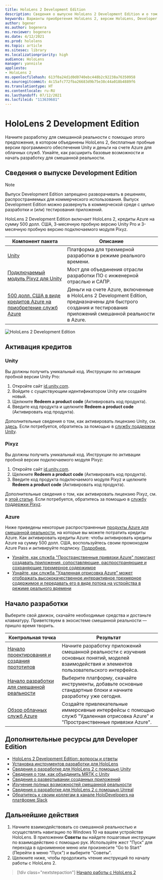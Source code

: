 ```yaml
---
title: HoloLens 2 Development Edition
description: Сведения о выпуске HoloLens 2 Development Edition и о том, что делать после получения устройства.
keywords: Варианты приобретения HoloLens 2, версии HoloLens, Developer Edition
author: bgener
ms.author: bogenera
ms.reviewer: bogenera
ms.date: 4/12/2021
ms.prod: hololens
ms.topic: article
ms.sitesec: library
ms.localizationpriority: high
audience: HoloLens
manager: yannisle
appliesto:
- HoloLens 2
ms.openlocfilehash: 613f0a24d1d0d0740ebc448b2c92238a76350958
ms.sourcegitcommit: 4c15afc772fba26683d9b75e38c44a018b4889f6
ms.translationtype: HT
ms.contentlocale: ru-RU
ms.lasthandoff: 07/12/2021
ms.locfileid: "113639681"
---
```

# <a name="hololens-2-development-edition"></a>HoloLens 2 Development Edition

Начните разработку для смешанной реальности с помощью этого предложения, в котором объединены HoloLens 2, бесплатные пробные версии программного обеспечения Unity и деньги на счете Azure для облачных служб. Узнайте, как расширить базовые возможности и начать разработку для смешанной реальности.

## <a name="learn-about-the-development-edition"></a>Сведения о выпуске Development Edition

> [!NOTE]
> Выпуск Development Edition запрещено разворачивать в решениях, распространяемых для коммерческого использования. Выпуск Development Edition можно развернуть в коммерческой среде с целью разработки и (или) тестирования приложений.  

HoloLens 2 Development Edition включает HoloLens 2, кредиты Azure на сумму 500 долл. США, 3-месячную пробную версию Unity Pro и 3-месячную пробную версию подключаемого модуля Pixyz.

| Компонент пакета | Описание |
|---|---|
|  [Unity](https://unity.com/) | Платформа для трехмерной разработки в режиме реального времени.   |
|  [Подключаемый модуль Pixyz для Unity](https://www.pixyz-software.com/plugin/) | Мост для объединения отрасли разработки ПО с инженерной отраслью и САПР.   |
| [500 долл. США в виде кредитов Azure на приобретение служб Azure](https://azure.microsoft.com/resources/) | Деньги на счете Azure, включенные в HoloLens 2 Development Edition, предназначены для быстрого создания и тестирования приложений смешанной реальности в Azure. |

![HoloLens 2 Development Edition](./images/hololens-2-dev-ed.png)

## <a name="redeem-your-credits"></a>Активация кредитов

### <a name="unity"></a>Unity
Вы должны получить уникальный код. Инструкции по активации пробной версии Unity Pro:
1. Откройте сайт [id.unity.com](http://id.unity.com/).
1. Войдите с существующим идентификатором Unity или создайте новый.
1. Щелкните **Redeem a product code** (Активировать код продукта).
1. Введите код продукта и щелкните **Redeem a product code** (Активировать код продукта).

Дополнительные сведения о том, как активировать лицензию Unity, см. [здесь](https://support.unity3d.com/hc/articles/211438683-How-do-I-activate-my-license-). Если потребуется, обратитесь за помощью в [службу поддержки Unity](https://support.unity3d.com/hc).  

### <a name="pixyz"></a>Pixyz
Вы должны получить уникальный код. Инструкции по активации пробной версии подключаемого модуля Pixyz:
1. Откройте сайт [id.unity.com](http://id.unity.com/).
1. Щелкните **Redeem a product code** (Активировать код продукта).
1. Введите код продукта подключаемого модуля Pixyz и щелкните **Redeem a product code** (Активировать код продукта).

Дополнительные сведения о том, как активировать лицензию Pixyz, см. в [этой статье](https://www.pixyz-software.com/documentations/html/2020.1/review/TrialLicense.html). Если потребуется, обратитесь за помощью в [службу поддержки Pixyz](https://www.pixyz-software.com/support/).

### <a name="azure"></a>Azure
Ниже приведены некоторые распространенные [продукты Azure для смешанной реальности](https://azure.microsoft.com/topic/mixed-reality/), на которые вы можете потратить кредиты Azure.
Как активировать кредиты Azure: чтобы активировать кредиты Azure на сумму 500 долл. США, воспользуйтесь своим промокодом Azure Pass и активируйте подписку. [Подробнее.](hololens2-development-edition-faq.yml#how-can-i-redeem-my--500-azure-credit-)

- [Узнайте, как служба "Пространственные привязки Azure" помогают создавать приложения, сопоставляющие, распространяющие и сохраняющие трехмерное содержимое](https://azure.microsoft.com/services/spatial-anchors/)
- [Узнайте, как служба "Удаленная отрисовка Azure" может отображать высококачественное интерактивное трехмерное содержимое и передавать его в виде потока на устройства в режиме реального времени](https://azure.microsoft.com/services/remote-rendering/)

## <a name="get-started-developing"></a>Начало разработки

Выберите свой движок, скачайте необходимые средства и достаньте клавиатуру. Приветствуем в экосистеме смешанной реальности — пришло время творить.

|     Контрольная точка                              |     Результат                                                                                                                    |
|---------------------------------------------|---------------------------------------------------------------------------------------------------------------------------------|
|     [Начало проектирования и создания прототипов](/windows/mixed-reality/design/design)         |     Начните разработку приложений смешанной реальности с изучения основных понятий, моделей взаимодействия и элементов пользовательского интерфейса.     |
|     [Начало разработки для смешанной реальности](/windows/mixed-reality/develop/development?tabs=unity)    |     Выберите платформу, скачайте инструменты, добавьте основные стандартные блоки и начните разработку уже сегодня.                                  |
|     [Обзор облачных служб Azure](/windows/mixed-reality/develop/mixed-reality-cloud-services)            |     Создайте привлекательные иммерсивные интерфейсы с помощью служб "Удаленная отрисовка Azure" и "Пространственные привязки Azure".                                 |

## <a name="developer-edition-additional-resources"></a>Дополнительные ресурсы для Developer Edition

- [HoloLens 2 Development Edition: вопросы и ответы](hololens2-development-edition-faq.yml)
- [Установка инструментов разработки для HoloLens](/windows/mixed-reality/develop/install-the-tools?tabs=unity)
- [Сведения о разработке для HoloLens 2 с помощью Unity](/windows/mixed-reality/develop/unity/unity-development-overview?tabs=mrtk%2Carr%2Chl2)
- [Сведения о том, как объединить MRTK с Unity](/windows/mixed-reality/develop/unity/mrtk-getting-started)
- [Сведения о развертывании созданных приложений](app-deploy-overview.md)
- [Изучение полных возможностей смешанной реальности](/windows/mixed-reality/)
- [Сведения о разработке для HoloLens 2 с помощью Unreal](/windows/mixed-reality/develop/unreal/unreal-development-overview?tabs=mrtk%2Casa)
- [Обратитесь к своим коллегам в канале HoloDevelopers на платформе Slack](https://holodevelopersslack.azurewebsites.net/)

## <a name="next-steps"></a>Дальнейшие действия

1. Начните взаимодействовать со смешанной реальностью и осуществлять навигацию по Windows 10 на вашем устройстве HoloLens. В приложении **Советы** вы найдете пошаговые инструкции по взаимодействию с помощью рук. Используйте жест "Пуск" для перехода в одноименное меню или произнесите "Go to Start" (Перейти в меню "Пуск") и выберите "Советы".
1. Щелкните ниже, чтобы продолжить чтение инструкций по началу работы с HoloLens 2.

> [!div class="nextstepaction"]
> [Начало работы с HoloLens 2](hololens2-basic-usage.md)
